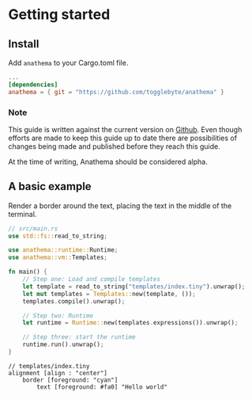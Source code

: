 # Getting started

## Install
Add `anathema` to your Cargo.toml file.

```toml
...
[dependencies]
anathema = { git = "https://github.com/togglebyte/anathema" }
```

### Note

This guide is written against the current version on [Github](https://github.com/togglebyte/anathema). 
Even though efforts are made to keep this guide up to date there are
possibilities of changes being made and published before they reach
this guide.

At the time of writing, Anathema should be considered alpha.

## A basic example

Render a border around the text, placing the text in the middle of the
terminal.


```rust
// src/main.rs
use std::fs::read_to_string;

use anathema::runtime::Runtime;
use anathema::vm::Templates;

fn main() {
    // Step one: Load and compile templates
    let template = read_to_string("templates/index.tiny").unwrap();
    let mut templates = Templates::new(template, ());
    templates.compile().unwrap();

    // Step two: Runtime
    let runtime = Runtime::new(templates.expressions()).unwrap();

    // Step three: start the runtime
    runtime.run().unwrap();
}
```

```
// templates/index.tiny
alignment [align : "center"]
    border [foreground: "cyan"]
        text [foreground: #fa0] "Hello world"
```

